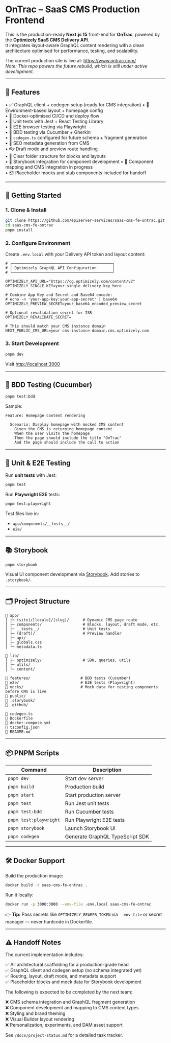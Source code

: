 # OnTrac – SaaS CMS Production Frontend

This is the production-ready **Next.js 15** front-end for **OnTrac**, powered by the **Optimizely SaaS CMS Delivery API**.  
It integrates layout-aware GraphQL content rendering with a clean architecture optimised for performance, testing, and scalability.

The current production site is live at: https://www.ontrac.com/  
_Note: This repo powers the future rebuild, which is still under active development._

---

## 🧩 Features

• ✅ GraphQL client + codegen setup (ready for CMS integration)
• 🔧 Environment-based layout + homepage config  
• 🐳 Docker-optimised CI/CD and deploy flow  
• 🧪 Unit tests with Jest + React Testing Library  
• 🧪 E2E browser testing via Playwright  
• 🧪 BDD testing via Cucumber + Gherkin  
• 📐 `codegen.ts` configured for future schema + fragment generation  
• 📄 SEO metadata generation from CMS  
• 👓 Draft mode and preview route handling  
• 📂 Clear folder structure for blocks and layouts  
• 🎨 Storybook integration for component development
• 🚧 Component mapping and CMS integration in progress  
• 📦 Placeholder mocks and stub components included for handoff

---

## 🚀 Getting Started

### 1. Clone & Install

```bash
git clone https://github.com/episerver-services/saas-cms-fe-ontrac.git
cd saas-cms-fe-ontrac
pnpm install
```

### 2. Configure Environment

Create `.env.local` with your Delivery API token and layout content:

```env
# ┌────────────────────────────────────────────┐
# │ Optimizely GraphQL API Configuration       │
# └────────────────────────────────────────────┘

OPTIMIZELY_API_URL="https://cg.optimizely.com/content/v2"
OPTIMIZELY_SINGLE_KEY=your_single_delivery_key_here

# Combine App Key and Secret and Base64 encode:
# echo -n 'your-app-key:your-app-secret' | base64
OPTIMIZELY_PREVIEW_SECRET=your_base64_encoded_preview_secret

# Optional revalidation secret for ISR
OPTIMIZELY_REVALIDATE_SECRET=

# This should match your CMS instance domain
NEXT_PUBLIC_CMS_URL=your-cms-instance-domain.cms.optimizely.com
```

### 3. Start Development

```bash
pnpm dev
```

Visit [http://localhost:3000](http://localhost:3000)

---

## 🧪 BDD Testing (Cucumber)

```bash
pnpm test:bdd
```

Sample:

```gherkin
Feature: Homepage content rendering

  Scenario: Display homepage with mocked CMS content
    Given the CMS is returning homepage content
    When the user visits the homepage
    Then the page should include the title "OnTrac"
    And the page should include the call to action
```

---

## 🧪 Unit & E2E Testing

Run **unit tests** with Jest:

```bash
pnpm test
```

Run **Playwright E2E** tests:

```bash
pnpm test:playwright
```

Test files live in:

- `app/components/__tests__/`
- `e2e/`

---

## 📚 Storybook

```bash
pnpm storybook
```

Visual UI component development via [Storybook](https://storybook.js.org). Add stories to `.storybook/`.

---

## 🗂️ Project Structure

```
📁 app/
│ ├─ (site)/[locale]/[slug]/      # Dynamic CMS page route
│ ├─ components/                  # Blocks, layout, draft mode, etc.
│ ├─ __tests__/                   # Unit tests
│ ├─ (draft)/                     # Preview handler
│ ├─ api/
│ ├─ globals.css
│ └─ metadata.ts

📁 lib/
│ ├─ optimizely/                  # SDK, queries, utils
│ ├─ utils/
│ └─ content/

📁 features/                      # BDD tests (Cucumber)
📁 e2e/                           # E2E tests (Playwright)
📁 mocks/                         # Mock data for testing components before CMS is live
📁 public/
📁 .storybook/
📁 .github/

📄 codegen.ts
📄 Dockerfile
📄 docker-compose.yml
📄 tsconfig.json
📄 README.md
```

---

## 📦 PNPM Scripts

| Command                | Description                     |
| ---------------------- | ------------------------------- |
| `pnpm dev`             | Start dev server                |
| `pnpm build`           | Production build                |
| `pnpm start`           | Start production server         |
| `pnpm test`            | Run Jest unit tests             |
| `pnpm test:bdd`        | Run Cucumber tests              |
| `pnpm test:playwright` | Run Playwright E2E tests        |
| `pnpm storybook`       | Launch Storybook UI             |
| `pnpm codegen`         | Generate GraphQL TypeScript SDK |

---

## 🛠️ Docker Support

Build the production image:

```bash
docker build -t saas-cms-fe-ontrac .
```

Run it locally:

```bash
docker run -p 3000:3000 --env-file .env.local saas-cms-fe-ontrac
```

👉 **Tip:** Pass secrets like `OPTIMIZELY_BEARER_TOKEN` via `--env-file` or secret manager — never hardcode in Dockerfile.

---

## ⚠️ Handoff Notes

The current implementation includes:

✅ All architectural scaffolding for a production-grade head  
✅ GraphQL client and codegen setup (no schema integrated yet)  
✅ Routing, layout, draft mode, and metadata support  
✅ Placeholder blocks and mock data for Storybook development

The following is expected to be completed by the next team:

❌ CMS schema integration and GraphQL fragment generation  
❌ Component development and mapping to CMS content types  
❌ Styling and brand theming  
❌ Visual Builder layout rendering  
❌ Personalization, experiments, and DAM asset support

See `/docs/project-status.md` for a detailed task tracker.
